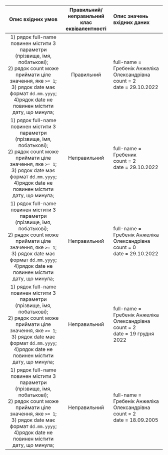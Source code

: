 |                                                                                                             Опис вхідних умов                                                                                                              | Правильний/неправильний <br> клас еквівалентності | Опис значень вхідних даних                                                            |
|:------------------------------------------------------------------------------------------------------------------------------------------------------------------------------------------------------------------------------------------:|:-------------------------------------------------:|:--------------------------------------------------------------------------------------|
| 1) рядок full-name повинен містити 3 параметри (прізвище, імя, побатькові); <br> 2) рядок count може приймати ціле значення, яке `>= 1`; <br> 3) рядок date має формат `dd.mm.yyyy`; <br> 4)рядок date не повинен містити дату, що минула; |                    Правильний                     | full-name = Гребенік Анжеліка Олександрівна <br> count = 2 <br> date = 29.10.2022     |
| 1) рядок full-name повинен містити 3 параметри (прізвище, імя, побатькові); <br> 2) рядок count може приймати ціле значення, яке `>= 1`; <br> 3) рядок date має формат `dd.mm.yyyy`; <br> 4)рядок date не повинен містити дату, що минула; |                   Неправильний                    | full-name = Гребеник <br> count = 2 <br> date = 29.10.2022                            |
| 1) рядок full-name повинен містити 3 параметри (прізвище, імя, побатькові); <br> 2) рядок count може приймати ціле значення, яке `>= 1`; <br> 3) рядок date має формат `dd.mm.yyyy`; <br> 4)рядок date не повинен містити дату, що минула; |                   Неправильний                    | full-name = Гребенік Анжеліка Олександрівна <br> count = 0 <br> date = 29.10.2022     |
| 1) рядок full-name повинен містити 3 параметри (прізвище, імя, побатькові); <br> 2) рядок count може приймати ціле значення, яке `>= 1`; <br> 3) рядок date має формат `dd.mm.yyyy`; <br> 4)рядок date не повинен містити дату, що минула; |                   Неправильний                    | full-name = Гребенік Анжеліка Олександрівна <br> count = 2 <br> date = 19 грудня 2022 |
| 1) рядок full-name повинен містити 3 параметри (прізвище, імя, побатькові); <br> 2) рядок count може приймати ціле значення, яке `>= 1`; <br> 3) рядок date має формат `dd.mm.yyyy`; <br> 4)рядок date не повинен містити дату, що минула; |                   Неправильний                    | full-name = Гребенік Анжеліка Олександрівна <br> count = 2 <br> date = 18.09.2005     |